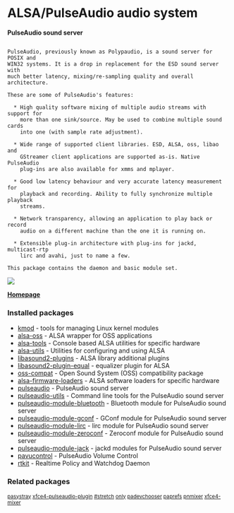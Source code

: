 # ALSA/PulseAudio audio system

__PulseAudio sound server__

```

PulseAudio, previously known as Polypaudio, is a sound server for POSIX and
WIN32 systems. It is a drop in replacement for the ESD sound server with
much better latency, mixing/re-sampling quality and overall architecture.

These are some of PulseAudio's features:

  * High quality software mixing of multiple audio streams with support for
    more than one sink/source. May be used to combine multiple sound cards
    into one (with sample rate adjustment).

  * Wide range of supported client libraries. ESD, ALSA, oss, libao and
    GStreamer client applications are supported as-is. Native PulseAudio
    plug-ins are also available for xmms and mplayer.

  * Good low latency behaviour and very accurate latency measurement for
    playback and recording. Ability to fully synchronize multiple playback
    streams.

  * Network transparency, allowing an application to play back or record
    audio on a different machine than the one it is running on.

  * Extensible plug-in architecture with plug-ins for jackd, multicast-rtp
    lirc and avahi, just to name a few.

This package contains the daemon and basic module set.

```

[![](https://screenshots.debian.net/thumbnail/pavucontrol/)](https://screenshots.debian.net/screenshot/pavucontrol/)


 **[Homepage](http://www.pulseaudio.org)**

### Installed packages

* [kmod](https://packages.debian.org/stretch/kmod) - tools for managing Linux kernel modules
* [alsa-oss](https://packages.debian.org/stretch/alsa-oss) - ALSA wrapper for OSS applications
* [alsa-tools](https://packages.debian.org/stretch/alsa-tools) - Console based ALSA utilities for specific hardware
* [alsa-utils](https://packages.debian.org/stretch/alsa-utils) - Utilities for configuring and using ALSA
* [libasound2-plugins](https://packages.debian.org/stretch/libasound2-plugins) - ALSA library additional plugins
* [libasound2-plugin-equal](https://packages.debian.org/stretch/libasound2-plugin-equal) - equalizer plugin for ALSA
* [oss-compat](https://packages.debian.org/stretch/oss-compat) - Open Sound System (OSS) compatibility package
* [alsa-firmware-loaders](https://packages.debian.org/stretch/alsa-firmware-loaders) - ALSA software loaders for specific hardware
* [pulseaudio](https://packages.debian.org/stretch/pulseaudio) - PulseAudio sound server
* [pulseaudio-utils](https://packages.debian.org/stretch/pulseaudio-utils) - Command line tools for the PulseAudio sound server
* [pulseaudio-module-bluetooth](https://packages.debian.org/stretch/pulseaudio-module-bluetooth) - Bluetooth module for PulseAudio sound server
* [pulseaudio-module-gconf](https://packages.debian.org/stretch/pulseaudio-module-gconf) - GConf module for PulseAudio sound server
* [pulseaudio-module-lirc](https://packages.debian.org/stretch/pulseaudio-module-lirc) - lirc module for PulseAudio sound server
* [pulseaudio-module-zeroconf](https://packages.debian.org/stretch/pulseaudio-module-zeroconf) - Zeroconf module for PulseAudio sound server
* [pulseaudio-module-jack](https://packages.debian.org/stretch/pulseaudio-module-jack) - jackd modules for PulseAudio sound server
* [pavucontrol](https://packages.debian.org/stretch/pavucontrol) - PulseAudio Volume Control
* [rtkit](https://packages.debian.org/stretch/rtkit) - Realtime Policy and Watchdog Daemon

### Related packages

<sub> [pasystray](https://packages.debian.org/stretch/pasystray) [xfce4-pulseaudio-plugin](https://packages.debian.org/stretch/xfce4-pulseaudio-plugin) [#stretch](https://packages.debian.org/stretch/#stretch) [only](https://packages.debian.org/stretch/only) [padevchooser](https://packages.debian.org/stretch/padevchooser) [paprefs](https://packages.debian.org/stretch/paprefs) [pnmixer](https://packages.debian.org/stretch/pnmixer) [xfce4-mixer](https://packages.debian.org/stretch/xfce4-mixer)  </sub>
